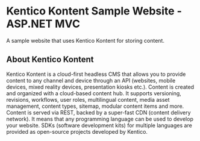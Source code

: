 # Kentico Kontent Sample Website - ASP.NET MVC

A sample website that uses Kentico Kontent for storing content.

## About Kentico Kontent

Kentico Kontent is a cloud-first headless CMS that allows you to provide content to any channel and device through an API (websites, mobile devices, mixed reality devices, presentation kiosks etc.). Content is created and organized with a cloud-based content hub. It supports versioning, revisions, workflows, user roles, multilingual content, media asset management, content types, sitemap, modular content items and more. Content is served via REST, backed by a super-fast CDN (content delivery network). It means that any programming language can be used to develop your website. SDKs (software development kits) for multiple languages are provided as open-source projects developed by Kentico.